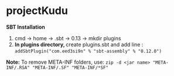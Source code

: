 # projectKudu

<b> SBT Installation </b>

1. cmd -> home -> .sbt -> 0.13 -> mkdir plugins
2. <b> In plugins directory, </b> create plugins.sbt and add line :
`addSbtPlugin("com.eed3si9n" % "sbt-assembly" % "0.12.0")`

<b>Note:</b> To remove META-INF folders, use: 
`zip -d <jar name> "META-INF/.RSA" "META-INF/.SF" "META-INF/*SF"`
